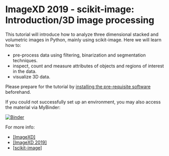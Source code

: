 # ImageXD 2019 - scikit-image: Introduction/3D image processing

This tutorial will introduce how to analyze three dimensional stacked and volumetric
images in Python, mainly using scikit-image. Here we will learn how to:
  * pre-process data using filtering, binarization and segmentation techniques.
  * inspect, count and measure attributes of objects and regions of interest in the data.
  * visualize 3D data.

Please prepare for the tutorial by [installing the pre-requisite
software](preparation.md) beforehand.

If you could not successfully set up an environment, you may also
access the material via MyBinder:

[![Binder](https://mybinder.org/badge.svg)](https://mybinder.org/v2/gh/imagexd/2019-tutorial-skimage/master)

For more info:
  * [[ImageXD]](https://bids.berkeley.edu/research/image-xd)
  * [[ImageXD 2019]](https://xd-con.org/imagexd-2019/)
  * [[scikit-image]](https://scikit-image.org/)
